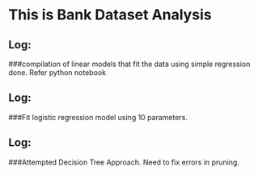 # This is Bank Dataset Analysis

## Log: 
###compilation of linear models that fit the data using simple regression done. Refer python notebook

## Log: 
###Fit logistic regression model using 10 parameters.

## Log: 
###Attempted Decision Tree Approach. Need to fix errors in pruning. 
